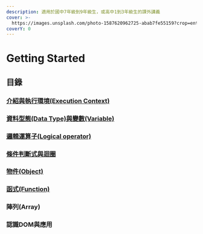 ```yaml
---
description: 適用於國中7年級到9年級生，或高中1到3年級生的課外講義
cover: >-
  https://images.unsplash.com/photo-1587620962725-abab7fe55159?crop=entropy&cs=tinysrgb&fm=jpg&ixid=MnwxOTcwMjR8MHwxfHNlYXJjaHwxMHx8amF2YXNjcmlwdHxlbnwwfHx8fDE2NjExODIwNDE&ixlib=rb-1.2.1&q=80
coverY: 0
---
```


# Getting Started

## 目錄

### [介紹與執行環境(Execution Context)](./#jie-shao-yu-zhi-hang-huan-jing-runtime) <a href="#jie-shao-yu-zhi-hang-huan-jing-runtime" id="jie-shao-yu-zhi-hang-huan-jing-runtime"></a>

### [資料型態(Data Type)與變數(Variable)](./#zi-liao-xing-tai-data-type-yu-bian-shu-variable) <a href="#zi-liao-xing-tai-data-type-yu-bian-shu-variable" id="zi-liao-xing-tai-data-type-yu-bian-shu-variable"></a>

### [邏輯運算子(Logical operator)](./#luo-ji-yun-suan-zi-logical-operator)

### [條件判斷式與迴圈](./#tiao-jian-pan-duan-shi-yu-hui-quan)

### [物件(Object)](./#wu-jian-object)

### [函式(Function)](./#han-shi-function)

### 陣列(Array)

### 認識DOM與應用
